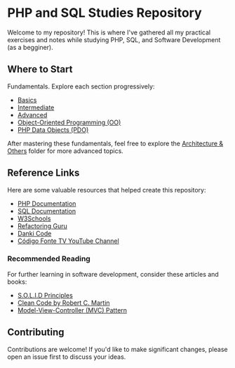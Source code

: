 # PHP and SQL Studies Repository

Welcome to my repository! This is where I've gathered all my practical exercises and notes while studying PHP, SQL, and Software Development (as a begginer).

## Where to Start

Fundamentals. Explore each section progressively:

- [Basics](https://github.com/Gabriel-Spinola/PHP-and-SQL-Study/tree/main/Fundamentals/Basics)
- [Intermediate](https://github.com/Gabriel-Spinola/PHP-and-SQL-Study/tree/main/Fundamentals/Intermediate)
- [Advanced](https://github.com/Gabriel-Spinola/PHP-and-SQL-Study/tree/main/Fundamentals/Advanced)
- [Object-Oriented Programming (OO)](https://github.com/Gabriel-Spinola/PHP-and-SQL-Study/tree/main/Fundamentals/OO)
- [PHP Data Objects (PDO)](https://github.com/Gabriel-Spinola/PHP-and-SQL-Study/tree/main/Fundamentals/PDO)

After mastering these fundamentals, feel free to explore the [Architecture & Others](https://github.com/Gabriel-Spinola/PHP-and-SQL-Study/tree/main/Achitecture%26Others) folder for more advanced topics.

## Reference Links

Here are some valuable resources that helped create this repository:

- [PHP Documentation](https://www.php.net/docs.php)
- [SQL Documentation](https://dev.mysql.com/doc/refman/8.0/en/)
- [W3Schools](https://www.w3schools.com/default.asp)
- [Refactoring Guru](https://refactoring.guru/)
- [Danki Code](https://cursos.dankicode.com/)
- [Código Fonte TV YouTube Channel](https://www.youtube.com/user/codigofontetv)

### Recommended Reading

For further learning in software development, consider these articles and books:

- [S.O.L.I.D Principles](https://www.digitalocean.com/community/conceptual_articles/s-o-l-i-d-the-first-five-principles-of-object-oriented-design)
- [Clean Code by Robert C. Martin](https://www.amazon.com/Clean-Code-Handbook-Software-Craftsmanship/dp/0132350882)
- [Model-View-Controller (MVC) Pattern](https://en.wikipedia.org/wiki/Model%E2%80%93view%E2%80%93controller)

## Contributing

Contributions are welcome! If you'd like to make significant changes, please open an issue first to discuss your ideas.
